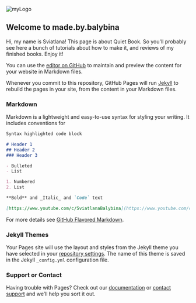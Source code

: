 ![myLogo](https://user-images.githubusercontent.com/81506198/112748077-c57da680-8fb9-11eb-8bfa-c639e585e538.JPG)
## Welcome to made.by.balybina
Hi, my name is Sviatlana!
This page is about Quiet Book. So you'll probably see here a bunch of tutorials about how to make it,  and reviews of my finished books. Enjoy it!

You can use the [editor on GitHub](https://github.com/balybina/hello-world-course/edit/gh-pages/index.md) to maintain and preview the content for your website in Markdown files.

Whenever you commit to this repository, GitHub Pages will run [Jekyll](https://jekyllrb.com/) to rebuild the pages in your site, from the content in your Markdown files.

### Markdown

Markdown is a lightweight and easy-to-use syntax for styling your writing. It includes conventions for

```markdown
Syntax highlighted code block

# Header 1
## Header 2
### Header 3

- Bulleted
- List

1. Numbered
2. List

**Bold** and _Italic_ and `Code` text

[https://www.youtube.com/c/SviatlanaBalybina](https://www.youtube.com/c/SviatlanaBalybina) and ![Image](src)
```

For more details see [GitHub Flavored Markdown](https://guides.github.com/features/mastering-markdown/).

### Jekyll Themes

Your Pages site will use the layout and styles from the Jekyll theme you have selected in your [repository settings](https://github.com/balybina/hello-world-course/settings). The name of this theme is saved in the Jekyll `_config.yml` configuration file.

### Support or Contact

Having trouble with Pages? Check out our [documentation](https://docs.github.com/categories/github-pages-basics/) or [contact support](https://support.github.com/contact) and we’ll help you sort it out.
